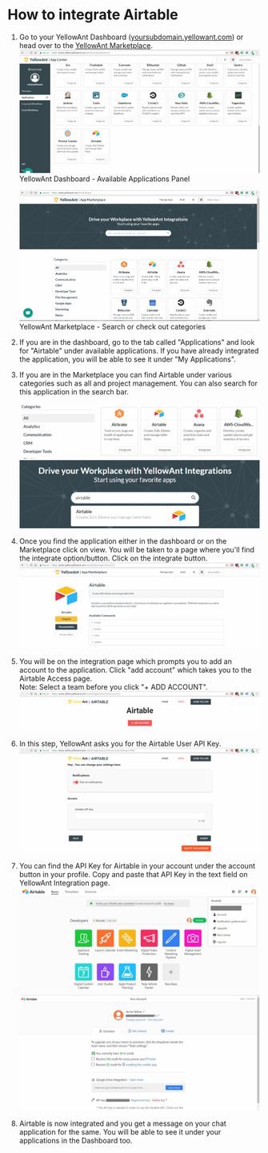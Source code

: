 # **How to integrate Airtable**

1. Go to your YellowAnt Dashboard \([yoursubdomain.yellowant.com](/yoursubdomain.yellowant.com)\) or head over to the [YellowAnt Marketplace](https://www.yellowant.com/marketplace).  
   ![](/assets/airtable1.png)YellowAnt Dashboard - Available Applications Panel

   ![](/assets/InstaMP.png)YellowAnt Marketplace - Search or check out categories

2. If you are in the dashboard, go to the tab called "Applications" and look for "Airtable" under available applications. If you have already integrated the application, you will be able to see it under "My Applications".

3. If you are in the Marketplace you can find Airtable under various categories such as all and project management. You can also search for this application in the search bar.

   ![](/assets/asana1.png)  
   ![](/assets/airtable2.png)

4. Once you find the application either in the dashboard or on the Marketplace click on view. You will be taken to a page where you'll find the integrate option/button. Click on the integrate button.  
   ![](/assets/airtable3.png)

5. You will be on the integration page which prompts you to add an account to the application. Click "add account" which takes you to the Airtable Access page.  
   Note: Select a team before you click "+ ADD ACCOUNT".  
   ![](/assets/airtable4.png)

6. In this step, YellowAnt asks you for the Airtable User API Key.  
   ![](/assets/airtable8.png)

7. You can find the API Key for Airtable in your account under the account button in your profile. Copy and paste that API Key in the text field on YellowAnt Integration page.  
   ![](/assets/aitable9.JPG)  
   ![](/assets/aitable10.JPG)

8. Airtable is now integrated and you get a message on your chat application for the same. You will be able to see it under your applications in the Dashboard too.



